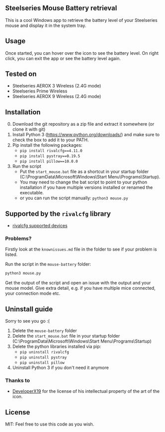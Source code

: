 ## Steelseries Mouse Battery retrieval

This is a cool Windows app to retrieve the battery level of your Steelseries
mouse and display it in the system tray.

## Usage

Once started, you can hover over the icon to see the battery level. On right
click, you can exit the app or see the battery level again.

## Tested on

- Steelseries AEROX 3 Wireless (2.4G mode)
- Steelseries Prime Wireless
- Steelseries AEROX 9 Wireless (2.4G mode)

## Installation

0. Download the git repository as a zip file and extract it somewhere (or clone
   it with git)
1. Install Python 3 (https://www.python.org/downloads/) and make sure to check
   the box to add it to your PATH.
2. Pip install the following packages:
   - `pip install rivalcfg==4.11.0`
   - `pip install pystray==0.19.5`
   - `pip install pillow==10.0.0`
3. Run the script
   - Put the `start_mouse.bat` file as a shortcut in your startup folder
     (C:\ProgramData\Microsoft\Windows\Start Menu\Programs\Startup).
   - You may need to change the bat script to point to your python installation
     if you have multiple versions installed or renamed the executable.
   - or you can run the script manually: `python3 mouse.py`

## Supported by the `rivalcfg` library

- [rivalcfg supported devices](https://flozz.github.io/rivalcfg/devices/index.html)

### Problems?

Firstly look at the `knownissues.md` file in the folder to see if your problem is listed.

Run the script in the `mouse-battery` folder:

```sh
python3 mouse.py
```

Get the output of the script and open an issue with the output and your mouse
model. Give extra detail, e.g. if you have multiple mice connected, your
connection mode etc.

## Uninstall guide
Sorry to see you go :(
1. Delete the `mouse-battery` folder
2. Delete the `start_mouse.bat` file in your startup folder
   (C:\ProgramData\Microsoft\Windows\Start Menu\Programs\Startup)
3. Delete the python libraries installed via pip:
   - `pip uninstall rivalcfg`
   - `pip uninstall pystray`
   - `pip uninstall pillow`
4. Uninstall Python 3 if you don't need it anymore

### Thanks to

- [DeveloperX19](https://github.com/DeveloperX19) for the license of his
  intellectual property of the art of the icon.

## License

MIT: Feel free to use this code as you wish.
